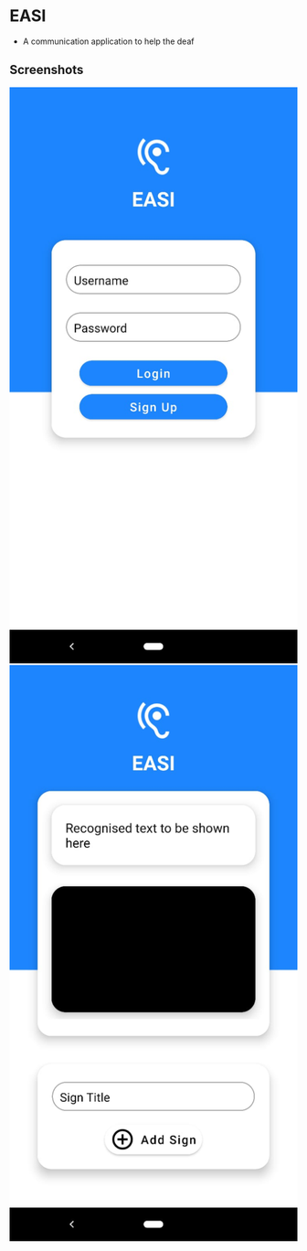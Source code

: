 # EASI
* A communication application to help the deaf

## Screenshots 
![Login Screenshot](https://github.com/AryamanAgrawal/EASI/blob/master/1.jpeg) ![EASI Screenshot](https://github.com/AryamanAgrawal/EASI/blob/master/2.jpeg)



